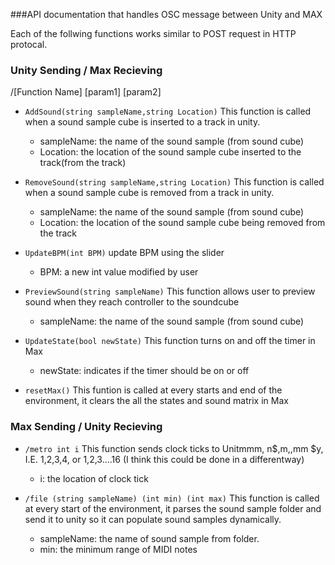 ###API documentation that handles OSC message between Unity and MAX

Each of the follwing functions works similar to POST request in HTTP protocal.

### Unity Sending / Max Recieving

/[Function Name] [param1] [param2]

- ```AddSound(string sampleName,string Location)```
This function is called when a sound sample cube is inserted to a track in unity.
   * sampleName: the name of the sound sample (from sound cube)
   * Location: the location of the sound sample cube inserted to the track(from the track)

- ```RemoveSound(string sampleName,string Location)```
This function is called when a sound sample cube is removed from a track in unity.
  * sampleName: the name of the sound sample (from sound cube)
  * Location: the location of the sound sample cube being removed from the track

- ```UpdateBPM(int BPM)```
update BPM using the slider
  * BPM: a new int value modified by user

- ```PreviewSound(string sampleName)```
This function allows user to preview sound when they reach controller to the soundcube
  * sampleName: the name of the sound sample (from sound cube)


- ```UpdateState(bool newState)```
  This function turns on and off the timer in Max
  - newState: indicates if the timer should be on or off

- ```resetMax()```
  This funtion is called at every starts and end of the environment, it clears the all the states and sound matrix in Max


### Max Sending /  Unity Recieving
- ```/metro int i```
  This function sends clock ticks to Unitmmm, n$,m,,mm $y, I.E. 1,2,3,4, or 1,2,3....16 (I think this could be done in a differentway)
    - i: the location of clock tick

- ```/file (string sampleName) (int min) (int max)```
This function is called at every start of the environment, it parses the sound sample folder and send it to unity so it can populate sound samples dynamically.
    - sampleName: the name of sound sample from folder.
    - min: the minimum range of MIDI notes
